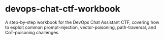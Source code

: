 # devops-chat-ctf-workbook
A step-by-step workbook for the DevOps Chat Assistant CTF, covering how to exploit common prompt-injection, vector-poisoning, path-traversal, and CoT-poisoning challenges.
